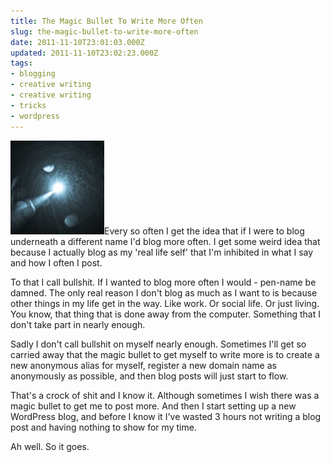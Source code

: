 ```yaml
---
title: The Magic Bullet To Write More Often
slug: the-magic-bullet-to-write-more-often
date: 2011-11-10T23:01:03.000Z
updated: 2011-11-10T23:02:23.000Z
tags:
- blogging
- creative writing
- creative writing
- tricks
- wordpress
---
```


<a href="http://blog.harrywolff.com/2011/11/the-magic-bullet-to-write-more-often/magic/" rel="attachment wp-att-1877"><img src="/images/posts/2011/11/magic-150x150.jpg" alt="" title="magic" width="150" height="150" class="alignright size-thumbnail wp-image-1877" /></a>Every so often I get the idea that if I were to blog underneath a different name I'd blog more often.  I get some weird idea that because I actually blog as my 'real life self' that I'm inhibited in what I say and how I often I post.

To that I call bullshit.  If I wanted to blog more often I would - pen-name be damned.  The only real reason I don't blog as much as I want to is because other things in my life get in the way.  Like work.  Or social life.  Or just living.  You know, that thing that is done away from the computer.  Something that I don't take part in nearly enough.

Sadly I don't call bullshit on myself nearly enough.  Sometimes I'll get so carried away that the magic bullet to get myself to write more is to create a new anonymous alias for myself, register a new domain name as anonymously as possible, and then blog posts will just start to flow.

That's a crock of shit and I know it.  Although sometimes I wish there was a magic bullet to get me to post more.  And then I start setting up a new WordPress blog, and before I know it I've wasted 3 hours not writing a blog post and having nothing to show for my time.

Ah well.  So it goes.
